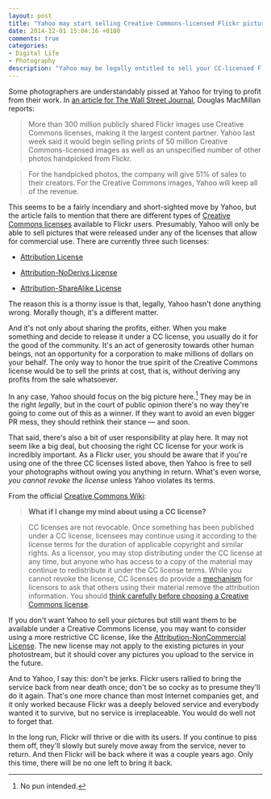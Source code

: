 ```yaml
---
layout: post
title: "Yahoo may start selling Creative Commons-licensed Flickr pictures — and keeping the profits"
date: 2014-12-01 15:04:16 +0100
comments: true
categories: 
- Digital Life
- Photography
description: "Yahoo may be legally entitled to sell your CC-licensed Flickr pictures, but that doesn't mean it's the right thing to do."
---
```


Some photographers are understandably pissed at Yahoo for trying to profit from their work. In [an article for The Wall Street Journal](http://online.wsj.com/news/article_email/fight-over-flickrs-use-of-photos-1416875564-lMyQjAxMTA0OTIwNDkyODQwWj), Douglas MacMillan reports:

> More than 300 million publicly shared Flickr images use Creative Commons licenses, making it the largest content partner. Yahoo last week said it would begin selling prints of 50 million Creative Commons-licensed images as well as an unspecified number of other photos handpicked from Flickr.

> For the handpicked photos, the company will give 51% of sales to their creators. For the Creative Commons images, Yahoo will keep all of the revenue.

This seems to be a fairly incendiary and short-sighted move by Yahoo, but the article fails to mention that there are different types of [Creative Commons licenses](https://www.flickr.com/creativecommons/) available to Flickr users. Presumably, Yahoo will only be able to sell pictures that were released under any of the licenses that allow for commercial use. There are currently three such licenses:

* [Attribution License](http://creativecommons.org/licenses/by/4.0/)

* [Attribution-NoDerivs License](http://creativecommons.org/licenses/by-nd/4.0/)

* [Attribution-ShareAlike License](http://creativecommons.org/licenses/by-sa/4.0/)

The reason this is a thorny issue is that, legally, Yahoo hasn't done anything wrong. Morally though, it's a different matter.

And it's not only about sharing the profits, either. When you make something and decide to release it under a CC license, you usually do it for the good of the community. It's an act of generosity towards other human beings, not an opportunity for a corporation to make millions of dollars on your behalf. The only way to honor the true spirit of the Creative Commons license would be to sell the prints at cost, that is, without deriving any profits from the sale whatsoever.

In any case, Yahoo should focus on the big picture here.[^Yahoo1] They may be in the right _legally_, but in the court of public opinion there's no way they're going to come out of this as a winner. If they want to avoid an even bigger PR mess, they should rethink their stance — and soon.

[^Yahoo1]: No pun intended.

That said, there's also a bit of user responsibility at play here. It may not seem like a big deal, but choosing the right CC license for your work is incredibly important. As a Flickr user, you should be aware that if you're using one of the three CC licenses listed above, then Yahoo is free to sell your photographs without owing you anything in return. What's even worse, _you cannot revoke the license_ unless Yahoo violates its terms.

From the official [Creative Commons Wiki](https://wiki.creativecommons.org/):

> **What if I change my mind about using a CC license?**

> CC licenses are not revocable. Once something has been published under a CC license, licensees may continue using it according to the license terms for the duration of applicable copyright and similar rights. As a licensor, you may stop distributing under the CC license at any time, but anyone who has access to a copy of the material may continue to redistribute it under the CC license terms. While you cannot revoke the license, CC licenses do provide a [mechanism](https://wiki.creativecommons.org/Frequently_Asked_Questions#What_can_I_do_if_I_offer_my_work_under_a_Creative_Commons_license_and_I_do_not_like_the_way_someone_uses_my_work.3F) for licensors to ask that others using their material remove the attribution information. You should [think carefully before choosing a Creative Commons license](https://wiki.creativecommons.org/Considerations_for_licensors_and_licensees).

If you don't want Yahoo to sell your pictures but still want them to be available under a Creative Commons license, you may want to consider using a more restrictive CC license, like the [Attribution-NonCommercial License](http://creativecommons.org/licenses/by-nc/4.0/). The new license may not apply to the existing pictures in your photostream, but it should cover any pictures you upload to the service in the future.

And to Yahoo, I say this: don't be jerks. Flickr users rallied to bring the service back from near death once; don't be so cocky as to presume they'll do it again. That's one more chance than most Internet companies get, and it only worked because Flickr was a deeply beloved service and everybody wanted it to survive, but no service is irreplaceable. You would do well not to forget that.

In the long run, Flickr will thrive or die with its users. If you continue to piss them off, they'll slowly but surely move away from the service, never to return. And then Flickr will be back where it was a couple years ago. Only this time, there will be no one left to bring it back.
